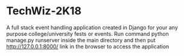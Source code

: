# TechWiz-2K18
A full stack event handling application created in Django for your any purpose college/university fests or events. Run command python manage.py runserver inside the main directory and then put http://127.0.0.1:8000/ link in the browser to access the application
